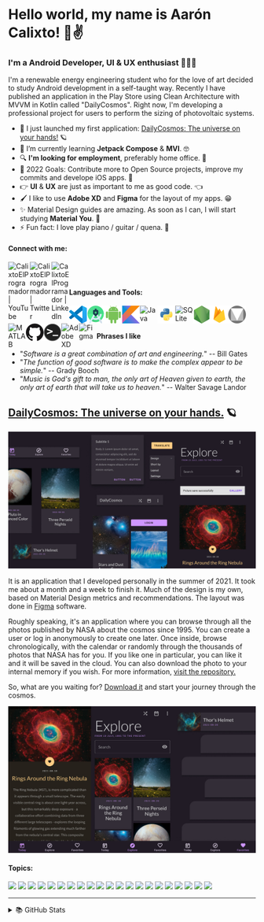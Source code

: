 # Hello world, my name is Aarón Calixto! 👋✌

### I'm a Android Developer, UI & UX enthusiast 👨‍💻🎨

I'm a renewable energy engineering student who for the love of art decided to study Android development in a self-taught way. Recently I have published an application in the Play Store using Clean Architecture with MVVM in Kotlin called "DailyCosmos". Right now, I'm developing a professional project for users to perform the sizing of photovoltaic systems. 

- 🔭 I just launched my first application: [DailyCosmos: The universe on your hands!][application] 🪐
- 🌱 I’m currently learning **Jetpack Compose** & **MVI**. 🤓
- 🔍 **I'm looking for employment**, preferably home office. 🏡
- 📌 2022 Goals: Contribute more to Open Source projects, improve my commits and develope iOS apps. 📱
- 👉 **UI** & **UX** are just as important to me as good code. 👈
- 🖌 I like to use **Adobe XD** and **Figma** for the layout of my apps. 😁
- ✨ Material Design guides are amazing. As soon as I can, I will start studying **Material You**. 👀
- ⚡ Fun fact: I love play piano / guitar / quena. 🎵

#### Connect with me:

[<img align="left" alt="CalixtoElProgramador | YouTube" width="44px" src="https://upload.wikimedia.org/wikipedia/commons/thumb/0/09/YouTube_full-color_icon_%282017%29.svg/2560px-YouTube_full-color_icon_%282017%29.svg.png" />][youtube]
[<img align="left" alt="CalixtoElProgramador | Twitter" width="44px" src="https://logodownload.org/wp-content/uploads/2014/09/twitter-logo-4.png" />][twitter]
[<img align="left" alt="CalixtoElProgramador | LinkedIn" width="36px" src="https://cdn-icons-png.flaticon.com/512/174/174857.png" />][linkedin]

<br />
<br />

#### Languages and Tools:

[<img align="left" alt="Visual Studio Code" width="36px" src="https://raw.githubusercontent.com/github/explore/80688e429a7d4ef2fca1e82350fe8e3517d3494d/topics/visual-studio-code/visual-studio-code.png"/>][github]
[<img align="left" alt="Android Studio" width="36px" src="https://raw.githubusercontent.com/github/explore/44926f43f6a0d183b5965bebd1e77069ab00c26a/topics/android-studio/android-studio.png"/>][github]
[<img align="left" alt="Android" width="36px" src="https://raw.githubusercontent.com/github/explore/44926f43f6a0d183b5965bebd1e77069ab00c26a/topics/android/android.png"/>][github]
[<img align="left" alt="Kotlin" width="36px" src="https://raw.githubusercontent.com/github/explore/4479d2a2c854198cb00160f8593519c14dc3b905/topics/kotlin/kotlin.png"/>][github]
[<img align="left" alt="Java" width="36px" src="https://encrypted-tbn0.gstatic.com/images?q=tbn:ANd9GcQ820e8Dht7tVEIuyFidEMEOEvrhtyKgBk4vohGR99ReLBsvgh06o_DYkTnEvUa3mXGB34&usqp=CAU"/>][github]
[<img align="left" alt="Python" width="36px" src="https://raw.githubusercontent.com/github/explore/80688e429a7d4ef2fca1e82350fe8e3517d3494d/topics/python/python.png"/>][github]
[<img align="left" alt="SQLite" width="36px" src="https://upload.wikimedia.org/wikipedia/commons/thumb/9/97/Sqlite-square-icon.svg/1200px-Sqlite-square-icon.svg.png"/>][github]
[<img align="left" alt="Node.js" width="36px" src="https://raw.githubusercontent.com/github/explore/80688e429a7d4ef2fca1e82350fe8e3517d3494d/topics/nodejs/nodejs.png"/>][github]
[<img align="left" alt="Firebase" width="36px" src="https://raw.githubusercontent.com/github/explore/80688e429a7d4ef2fca1e82350fe8e3517d3494d/topics/firebase/firebase.png"/>][github]
[<img align="left" alt="Material Design" width="36px" src="https://raw.githubusercontent.com/github/explore/80688e429a7d4ef2fca1e82350fe8e3517d3494d/topics/material-design/material-design.png"/>][github]
[<img align="left" alt="MATLAB" width="36px" src="https://upload.wikimedia.org/wikipedia/commons/thumb/2/21/Matlab_Logo.png/667px-Matlab_Logo.png"/>][github]
[<img align="left" alt="Github" width="36px" src="https://raw.githubusercontent.com/github/explore/78df643247d429f6cc873026c0622819ad797942/topics/github/github.png"/>][github]
[<img align="left" alt="Terminal" width="36px" src="https://raw.githubusercontent.com/github/explore/80688e429a7d4ef2fca1e82350fe8e3517d3494d/topics/terminal/terminal.png"/>][github]
[<img align="left" alt="Adobe XD" width="36px" src="https://www.androidfreeware.net/img2/com-adobe-sparklerandroid.jpg"/>][github]
[<img align="left" alt="Figma" width="36px" src="https://dashboard.snapcraft.io/site_media/appmedia/2019/03/icon_E5fiGLe.png"/>][github]

<br />
<br />

#### Phrases I like

- "_Software is a great combination of art and engineering._" -- Bill Gates
- "_The function of good software is to make the complex appear to be simple._" -- Grady Booch
- "_Music is God's gift to man, the only art of Heaven given to earth, the only art of earth that will take us to heaven._" -- Walter Savage Landor

## [DailyCosmos: The universe on your hands.][application] 🪐
![figma_dailycosmos](https://raw.githubusercontent.com/CalixtoElProgramador/CalixtoElProgramador/master/daily_cosmos_components.jpg)

It is an application that I developed personally in the summer of 2021. It took me about a month and a week to finish it. Much of the design is my own, based on Material Design metrics and recommendations. The layout was done in [Figma][figma_dailycosmos] software. 

Roughly speaking, it's an application where you can browse through all the photos published by NASA about the cosmos since 1995. You can create a user or log in anonymously to create one later. Once inside, browse chronologically, with the calendar or randomly through the thousands of photos that NASA has for you. If you like one in particular, you can like it and it will be saved in the cloud. You can also download the photo to your internal memory if you wish. For more information, [visit the repository.][dailycosmos_repository]

So, what are you waiting for? [Download it][application] and start your journey through the cosmos.

![figma_dailycosmos](https://raw.githubusercontent.com/CalixtoElProgramador/CalixtoElProgramador/master/daily_cosmos_main_mockup.jpg)

#### Topics:
![](https://img.shields.io/static/v1??style=flat-squaren&label=Language&labelColor=212121&message=Kotlin&color=9719ff)
![](https://img.shields.io/static/v1??style=flat-squaren&label=IDE&labelColor=212121&message=AndroidStudio&color=9719ff)
![](https://img.shields.io/static/v1??style=flat-squaren&label=Architecture&labelColor=212121&message=MVVM&color=9719ff)
![](https://img.shields.io/static/v1??style=flat-squaren&label=Structure&labelColor=212121&message=CleanArchitecture&color=9719ff)
![](https://img.shields.io/static/v1??style=flat-squaren&label=Network&labelColor=212121&message=Retrofit2&color=9719ff)
![](https://img.shields.io/static/v1??style=flat-squaren&label=Serialization&labelColor=212121&message=GSON&color=9719ff)
![](https://img.shields.io/static/v1??style=flat-squaren&label=ImageLoading&labelColor=212121&message=Glide&color=9719ff)
![](https://img.shields.io/static/v1??style=flat-squaren&label=Cache&labelColor=212121&message=Room&color=9719ff)
![](https://img.shields.io/static/v1??style=flat-squaren&label=Preferences&labelColor=212121&message=Datastore&color=9719ff)
![](https://img.shields.io/static/v1??style=flat-squaren&label=Injection&labelColor=212121&message=Hilt&color=9719ff)
![](https://img.shields.io/static/v1??style=flat-squaren&label=Firebase&labelColor=212121&message=Authentification&color=ff9819)
![](https://img.shields.io/static/v1??style=flat-squaren&label=Firebase&labelColor=212121&message=Store&color=ff9819)
![](https://img.shields.io/static/v1??style=flat-squaren&label=Firebase&labelColor=212121&message=Storage&color=ff9819)
![](https://img.shields.io/static/v1??style=flat-squaren&label=Firebase&labelColor=212121&message=Crashlytics&color=ff9819)
![](https://img.shields.io/static/v1??style=flat-squaren&label=Firebase&labelColor=212121&message=TestLab&color=ff9819)
![](https://img.shields.io/static/v1??style=flat-squaren&label=Permissions&labelColor=212121&message=Camara&color=#a4c639)
![](https://img.shields.io/static/v1??style=flat-squaren&label=Permissions&labelColor=212121&message=ExternalStorage&color=#a4c639)
![](https://img.shields.io/static/v1??style=flat-squaren&label=Permissions&labelColor=212121&message=InternalStorage&color=#a4c639)
![](https://img.shields.io/static/v1??style=flat-squaren&label=Layout&labelColor=212121&message=XML&color=ff0068)
![](https://img.shields.io/static/v1??style=flat-squaren&label=Design&labelColor=212121&message=Figma&color=ff0068)
![](https://img.shields.io/static/v1??style=flat-squaren&label=Animations&labelColor=212121&message=Lottie&color=ff0068)

---

<details>
  <summary>📚 GitHub Stats</summary>

<img align="left" alt="Most Used Languages" src="https://github-readme-stats.vercel.app/api/top-langs/?username=CalixtoElProgramador&layout=compact" />

</details>

[application]: https://play.google.com/store/apps/details?id=com.listocalixto.dailycosmo&hl=es_MX&gl=US
[dailycosmos_repository]: https://github.com/CalixtoElProgramador/DailyCosmos-Android
[figma_dailycosmos]: https://www.figma.com/file/RR1XH31BDa5Lgzw2trYe4G/DailyCosmos
[twitter]: https://twitter.com/Listo__Calixto
[youtube]: https://www.youtube.com/channel/UC_pbaIaGBYgOfiwT5uuTBEA
[linkedin]: https://www.linkedin.com/in/aaron-calixto-andrade-12968a1ab/
[github]: https://github.com/CalixtoElProgramador
